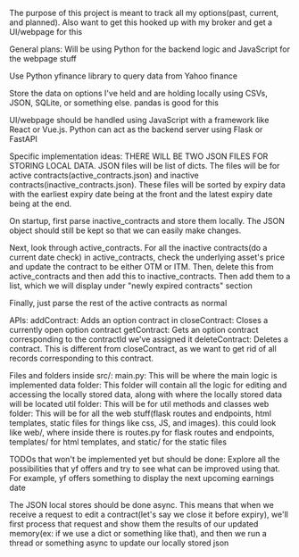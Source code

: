 The purpose of this project is meant to track all my options(past, current, and planned). Also want to get this hooked up with my broker and get a UI/webpage for this

General plans:
Will be using Python for the backend logic and JavaScript for the webpage stuff

Use Python yfinance library to query data from Yahoo finance

Store the data on options I've held and are holding locally using CSVs, JSON, SQLite, or something else. pandas is good for this

UI/webpage should be handled using JavaScript with a framework like React or Vue.js. Python can act as the backend server using Flask or FastAPI


Specific implementation ideas:
THERE WILL BE TWO JSON FILES FOR STORING LOCAL DATA. JSON files will be list of dicts. The files will be for active contracts(active_contracts.json) and inactive contracts(inactive_contracts.json).
These files will be sorted by expiry data with the earliest expiry date being at the front and the latest expiry date being at the end.

On startup, first parse inactive_contracts and store them locally. The JSON object should still be kept so that we can easily make changes.

Next, look through active_contracts. For all the inactive contracts(do a current date check) in active_contracts, check the underlying asset's price and update the contract to be either OTM or ITM.
Then, delete this from active_contracts and then add this to inactive_contracts. Then add them to a list, which we will display under "newly expired contracts" section

Finally, just parse the rest of the active contracts as normal

APIs:
addContract: Adds an option contract in
closeContract: Closes a currently open option contract
getContract: Gets an option contract corresponding to the contractId we've assigned it
deleteContract: Deletes a contract. This is different from closeContract, as we want to get rid of all records corresponding to this contract.


Files and folders inside src/:
main.py: This will be where the main logic is implemented
data folder: This folder will contain all the logic for editing and accessing the locally stored data, along with where the locally stored data will be located
util folder: This will be for util methods and classes
web folder: This will be for all the web stuff(flask routes and endpoints, html templates, static files for things like css, JS, and images). this could look like web/, where
inside there is routes.py for flask routes and endpoints, templates/ for html templates, and static/ for the static files


TODOs that won't be implemented yet but should be done:
Explore all the possibilities that yf offers and try to see what can be improved using that. For example, yf offers something to display the next upcoming earnings date

The JSON local stores should be done async. This means that when we receive a request to edit a contract(let's say we close it before expiry), we'll first process that request and show them the results of our updated memory(ex: if we use a dict or something like that), and then we run a thread or something async to update our locally stored json

